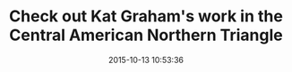 ---
layout: post
title:  "Check out Kat Graham's work in the Central American Northern Triangle"
date:   2015-10-13 10:53:36
categories: jekyll update
image: images/katlogo.png
bgpos: -41px 20px
type: can-do
twitter-card:
og-type:
is-link: http://refugeediaries.com
og-title: "Kat's refugee diaries"
og-description: Check out Kat Graham’s work in the Central America Northern Triangle
fb-app_id: 1718900588328720
---